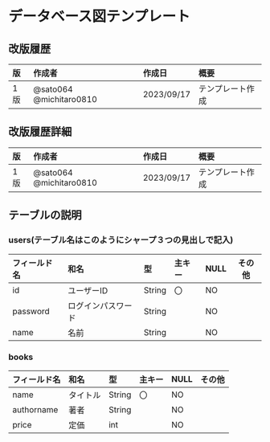 # データベース図テンプレート

## 改版履歴
|版|作成者|作成日|概要|
|:--|:--|:--|:--|
|1版|@sato064 @michitaro0810|2023/09/17|テンプレート作成|

## 改版履歴詳細
|版|作成者|作成日|概要|
|:--|:--|:--|:--|
|1版|@sato064 @michitaro0810|2023/09/17|テンプレート作成|

## テーブルの説明

### users(テーブル名はこのようにシャープ３つの見出しで記入)

|フィールド名|和名|型|主キー|NULL|その他|
|:--|:--|:--|:--|:--|:--:|
|id|ユーザーID|String|〇|NO||
|password|ログインパスワード|String||NO||
|name|名前|String||NO||

### books

|フィールド名|和名|型|主キー|NULL|その他|
|:--|:--|:--|:--|:--|:--:|
|name|タイトル|String|〇|NO||
|authorname|著者|String||NO||
|price|定価|int||NO||